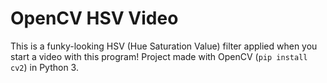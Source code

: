 # OpenCV HSV Video

This is a funky-looking HSV (Hue Saturation Value) filter applied when you start a video with this program! Project made with OpenCV (`pip install cv2`) in Python 3.
